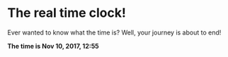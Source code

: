 # The real time clock!

Ever wanted to know what the time is? Well, your journey is about to end!

**The time is Nov 10, 2017, 12:55**
